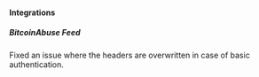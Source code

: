 
#### Integrations

##### BitcoinAbuse Feed

Fixed an issue where the headers are overwritten in case of basic authentication.
